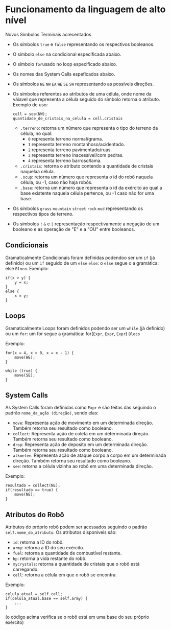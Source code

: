 # Funcionamento da linguagem de alto nível

Novos Simbolos Terminais acrecentados
* Os símbolos `true` e `false` representando os respectivos booleanos.
* O símbolo `else` na condicional especificada abaixo.
* O símbolo `for`usado no loop especificado abaixo.
* Os nomes das System Calls espeficados abaixo.
* Os símbolos `NE` `NW` `EA` `WE` `SE` `SW` representando as possíveis direções.
* Os símbolos referentes ao atributos de uma célula, onde nome da váiavel que representa a célula seguido do símbolo retorna o atributo. Exemplo de uso:
 
  ```
  cell = see(NW);
  quantidade_de_cristais_na_celula = cell.cristais
  ```

    * `.terreno`: retorna um número que representa o tipo do terreno da célula, no qual:
        * `0` representa terreno normal/grama.
        * `1` representa terreno montanhoso/acidentado.
        * `2` representa terreno pavimentado/ruas.
        * `3` representa terreno inacessível/com pedras.
        * `4` representa terreno barroso/lama. 
    * `.cristais`: retorna o atributo contendo a quantidade de cristais naquelaa célula.
    * `.ocup`: retorna um número que representa o id do robô naquela célula, ou -1, caso não haja robôs.
    * `.base`: retorna um número que representa o id da exército ao qual a base existente naquela célula pertence, ou -1 caso não for uma base.
* Os símbolos `grass` `mountain` `street` `rock` `mud` representando os respectivos tipos de terreno. 
* Os símbolos `!` `&` e `|` representação respectivamente a negação de um booleano e as operação de "E" e a "OU" entre booleanos. 

## Condicionais

Gramaticalmente Condicionais foram definidas podendoo ser um `if` (já definido) ou um `if` seguido de um `else`
`else`: o `else` segue o a gramática: else `Bloco`.
Exemplo:
 
```
if(x > y) {
    y = x;
}
else {
    x = y;
}
```

## Loops

Gramaticalmente Loops foram definidos podendo ser um `while` (já definido) ou um `for`: um for segue a gramática: for(`Expr`, `Expr`, `Expr`) `Bloco`

Exemplo: 

```
for(x = 4, x > 0, x = x - 1) {
    move(WE);
}

while (true) {
    move(SE);
}
```

## System Calls

As System Calls foram definidas como `Expr` e são feitas das seguindo o padrão `nome_da_ação (direção)`, sendo elas:
* `move`: Representa ação de movimento em um determinada direção. Também retorna seu resultado como booleano.
* `collect`: Representa ação de coleta em um determinada direção. Também retorna seu resultado como booleano.
* `drop`: Representa ação de deposito em um determinada direção. Também retorna seu resultado como booleano.
* `atkmelee`: Representa ação de ataque corpo a corpo em um determinada direção. Também retorna seu resultado como booleano.
* `see`: retorna a célula vizinha ao robô em uma determinada direção.

Exemplo:

```
resultado = collect(NE);
if(resultado == true) {
    move(NE);
}
```

## Atributos do Robô

Atributos do próprio robô podem ser acessados seguindo o padrão `self.nome_do_atributo`. Os atributos disponíveis são:
* `id`: retorna a ID do robô.
* `army`: retorna a ID do seu exército.
* `fuel`: retorna a quantidade de combustível restante.
* `hp`: retorna a vida restante do robô.
* `mycrystals`: retorna a quantidade de cristais que o robô está carregando.
* `cell`: retorna a célula em que o robô se encontra.

Exemplo:

```
celula_atual = self.cell;
if(celula_atual.base == self.army) {
    ...
}
```
(o código acima verifica se o robô está em uma base do seu próprio exército)

